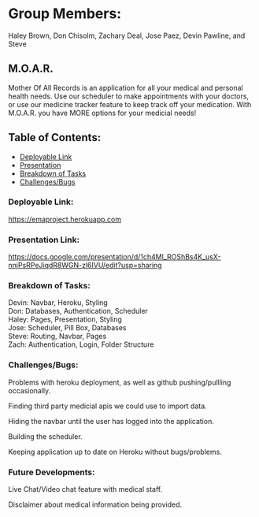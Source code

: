 # Group Members:
Haley Brown, Don Chisolm, Zachary Deal, Jose Paez, Devin Pawline, and Steve 


## M.O.A.R.  
Mother Of All Records is an application for all your medical and personal health needs. Use our scheduler to make appointments with your doctors, or use our medicine tracker feature to keep track off your medication. With M.O.A.R. you have MORE options for your medicial needs! 


## Table of Contents:
* [Deployable Link](#deployable)
* [Presentation](#presentation)
* [Breakdown of Tasks](#breakdown)
* [Challenges/Bugs](#challenges)


### Deployable Link:
https://emaproject.herokuapp.com


### Presentation Link:
https://docs.google.com/presentation/d/1ch4Ml_ROShBs4K_usX-nnjPsRPeJiqdR8WGN-zl6IVU/edit?usp=sharing


### Breakdown of Tasks:

Devin: Navbar, Heroku, Styling <br />
Don: Databases, Authentication, Scheduler <br />
Haley: Pages, Presentation, Styling <br />
Jose: Scheduler, Pill Box, Databases <br />
Steve: Routing, Navbar, Pages <br />
Zach: Authentication, Login, Folder Structure <br />



### Challenges/Bugs:
Problems with heroku deployment, as well as github pushing/pullling occasionally.

Finding third party medicial apis we could use to import data.

Hiding the navbar until the user has logged into the application.

Building the scheduler. 

Keeping application up to date on Heroku without bugs/problems. 


### Future Developments:
Live Chat/Video chat feature with medical staff.

Disclaimer about medical information being provided.





    
 